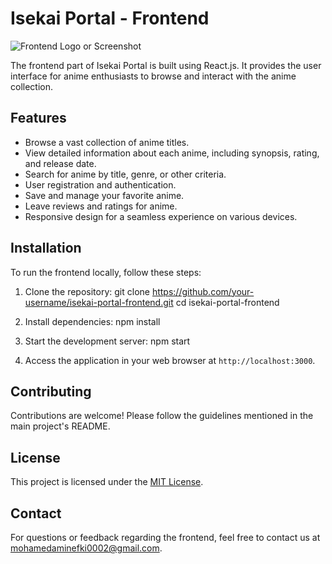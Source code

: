 # Isekai Portal - Frontend

![Frontend Logo or Screenshot](url-to-image.png)

The frontend part of Isekai Portal is built using React.js. It provides the user interface for anime enthusiasts to browse and interact with the anime collection.

## Features

- Browse a vast collection of anime titles.
- View detailed information about each anime, including synopsis, rating, and release date.
- Search for anime by title, genre, or other criteria.
- User registration and authentication.
- Save and manage your favorite anime.
- Leave reviews and ratings for anime.
- Responsive design for a seamless experience on various devices.

## Installation

To run the frontend locally, follow these steps:

1. Clone the repository:
   git clone https://github.com/your-username/isekai-portal-frontend.git
   cd isekai-portal-frontend

2. Install dependencies:
  npm install

3. Start the development server:
  npm start

4. Access the application in your web browser at `http://localhost:3000`.

## Contributing

Contributions are welcome! Please follow the guidelines mentioned in the main project's README.

## License

This project is licensed under the [MIT License](LICENSE).

## Contact

For questions or feedback regarding the frontend, feel free to contact us at mohamedaminefki0002@gmail.com.

